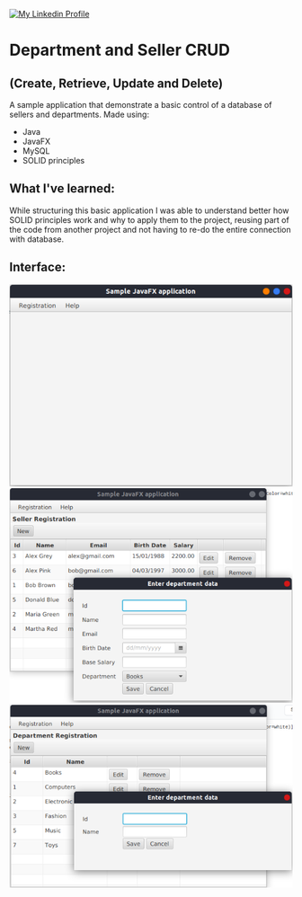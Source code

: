 [![My Linkedin Profile](https://img.shields.io/badge/LinkedIn-0077B5?style=for-the-badge&logo=linkedin&logoColor=white)](http://www.linkedin.com/in/vinicius-92)

# Department and Seller CRUD
## (Create, Retrieve, Update and Delete)

A sample application that demonstrate a basic control of a database of sellers and departments. Made using:

  * Java
  * JavaFX
  * MySQL
  * SOLID principles
  
## What I've learned:
  
  While structuring this basic application I was able to understand better how SOLID principles work and why to apply them to the project,
  reusing part of the code from another project and not having to re-do the entire connection with database.
  
## Interface:

![Screenshot of program](https://github.com/Vinicius-92/crud-javafx-jdbc/blob/main/src/gui/FirstScreen.png?raw=true)
![Seller screen](https://github.com/Vinicius-92/crud-javafx-jdbc/blob/main/src/gui/Seller.png?raw=true)
![Department Screen](https://github.com/Vinicius-92/crud-javafx-jdbc/blob/main/src/gui/Department.png?raw=true)

